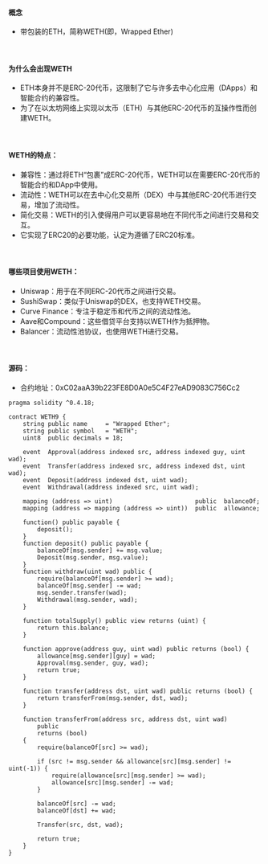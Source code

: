 #### 概念
- 带包装的ETH，简称WETH(即，Wrapped Ether)

　

#### 为什么会出现WETH
- ETH本身并不是ERC-20代币，这限制了它与许多去中心化应用（DApps）和智能合约的兼容性。
- 为了在以太坊网络上实现以太币（ETH）与其他ERC-20代币的互操作性而创建WETH。

　

#### WETH的特点：
- 兼容性：通过将ETH“包裹”成ERC-20代币，WETH可以在需要ERC-20代币的智能合约和DApp中使用。
- 流动性：WETH可以在去中心化交易所（DEX）中与其他ERC-20代币进行交易，增加了流动性。
- 简化交易：WETH的引入使得用户可以更容易地在不同代币之间进行交易和交互。
- 它实现了ERC20的必要功能，认定为遵循了ERC20标准。

　

#### 哪些项目使用WETH：
- Uniswap：用于在不同ERC-20代币之间进行交易。
- SushiSwap：类似于Uniswap的DEX，也支持WETH交易。
- Curve Finance：专注于稳定币和代币之间的流动性池。
- Aave和Compound：这些借贷平台支持以WETH作为抵押物。
- Balancer：流动性池协议，也使用WETH进行交易。

　

#### 源码：
- 合约地址：0xC02aaA39b223FE8D0A0e5C4F27eAD9083C756Cc2 
```
pragma solidity ^0.4.18;

contract WETH9 {
    string public name     = "Wrapped Ether";
    string public symbol   = "WETH";
    uint8  public decimals = 18;

    event  Approval(address indexed src, address indexed guy, uint wad);
    event  Transfer(address indexed src, address indexed dst, uint wad);
    event  Deposit(address indexed dst, uint wad);
    event  Withdrawal(address indexed src, uint wad);

    mapping (address => uint)                       public  balanceOf;
    mapping (address => mapping (address => uint))  public  allowance;

    function() public payable {
        deposit();
    }
    function deposit() public payable {
        balanceOf[msg.sender] += msg.value;
        Deposit(msg.sender, msg.value);
    }
    function withdraw(uint wad) public {
        require(balanceOf[msg.sender] >= wad);
        balanceOf[msg.sender] -= wad;
        msg.sender.transfer(wad);
        Withdrawal(msg.sender, wad);
    }

    function totalSupply() public view returns (uint) {
        return this.balance;
    }

    function approve(address guy, uint wad) public returns (bool) {
        allowance[msg.sender][guy] = wad;
        Approval(msg.sender, guy, wad);
        return true;
    }

    function transfer(address dst, uint wad) public returns (bool) {
        return transferFrom(msg.sender, dst, wad);
    }

    function transferFrom(address src, address dst, uint wad)
        public
        returns (bool)
    {
        require(balanceOf[src] >= wad);

        if (src != msg.sender && allowance[src][msg.sender] != uint(-1)) {
            require(allowance[src][msg.sender] >= wad);
            allowance[src][msg.sender] -= wad;
        }

        balanceOf[src] -= wad;
        balanceOf[dst] += wad;

        Transfer(src, dst, wad);

        return true;
    }
}
```